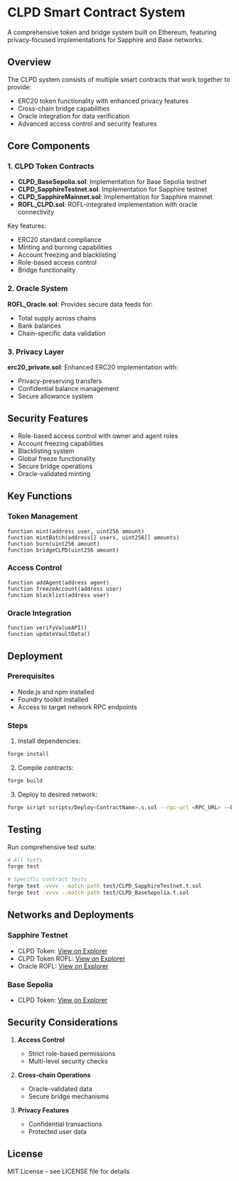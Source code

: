 # CLPD Smart Contract System

A comprehensive token and bridge system built on Ethereum, featuring privacy-focused implementations for Sapphire and Base networks.

## Overview

The CLPD system consists of multiple smart contracts that work together to provide:
- ERC20 token functionality with enhanced privacy features
- Cross-chain bridge capabilities
- Oracle integration for data verification
- Advanced access control and security features

## Core Components

### 1. CLPD Token Contracts
- **CLPD_BaseSepolia.sol**: Implementation for Base Sepolia testnet
- **CLPD_SapphireTestnet.sol**: Implementation for Sapphire testnet
- **CLPD_SapphireMainnet.sol**: Implementation for Sapphire mainnet
- **ROFL_CLPD.sol**: ROFL-integrated implementation with oracle connectivity

Key features:
- ERC20 standard compliance
- Minting and burning capabilities
- Account freezing and blacklisting
- Role-based access control
- Bridge functionality

### 2. Oracle System
**ROFL_Oracle.sol**: Provides secure data feeds for:
- Total supply across chains
- Bank balances
- Chain-specific data validation

### 3. Privacy Layer
**erc20_private.sol**: Enhanced ERC20 implementation with:
- Privacy-preserving transfers
- Confidential balance management
- Secure allowance system

## Security Features

- Role-based access control with owner and agent roles
- Account freezing capabilities
- Blacklisting system
- Global freeze functionality
- Secure bridge operations
- Oracle-validated minting

## Key Functions

### Token Management
```solidity
function mint(address user, uint256 amount)
function mintBatch(address[] users, uint256[] amounts)
function burn(uint256 amount)
function bridgeCLPD(uint256 amount)
```

### Access Control
```solidity
function addAgent(address agent)
function freezeAccount(address user)
function blacklist(address user)
```

### Oracle Integration
```solidity
function verifyValueAPI()
function updateVaultData()
```

## Deployment

### Prerequisites
- Node.js and npm installed
- Foundry toolkit installed
- Access to target network RPC endpoints

### Steps
1. Install dependencies:
```bash
forge install
```

2. Compile contracts:
```bash
forge build
```

3. Deploy to desired network:
```bash
forge script scripts/Deploy<ContractName>.s.sol --rpc-url <RPC_URL> --broadcast
```

## Testing

Run comprehensive test suite:
```bash
# All tests
forge test

# Specific contract tests
forge test -vvvv --match-path test/CLPD_SapphireTestnet.t.sol
forge test -vvvv --match-path test/CLPD_BaseSepolia.t.sol
```

## Networks and Deployments

### Sapphire Testnet
- CLPD Token: [View on Explorer](https://explorer.oasis.io/testnet/sapphire/address/0xE65d126b56b1BF3Dd1f31057ffC1dabD53465b6e)
- CLPD Token ROFL: [View on Explorer](https://explorer.oasis.io/testnet/sapphire/address/0xd28eb2D29964127D102cD0047A1fee319B328Bca)
- Oracle ROFL: [View on Explorer](https://explorer.oasis.io/testnet/sapphire/address/0xEdDa5130fD503445AB7c4520DA7ef1b55Be0372A)

### Base Sepolia
- CLPD Token: [View on Explorer](https://sepolia.basescan.org/address/0xb00C1946fFADE1Ddf40f9957E659bA3CCb8c843A)

## Security Considerations

1. **Access Control**
   - Strict role-based permissions
   - Multi-level security checks

2. **Cross-chain Operations**
   - Oracle-validated data
   - Secure bridge mechanisms

3. **Privacy Features**
   - Confidential transactions
   - Protected user data

## License

MIT License - see LICENSE file for details